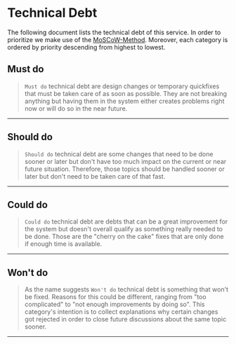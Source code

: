 # Technical Debt

The following document lists the technical debt of this service.
In order to prioritize we make use of the [MoSCoW-Method](https://en.wikipedia.org/wiki/MoSCoW_method). Moreover, each category is ordered by priority descending from highest to lowest.

## Must do

> `Must do` technical debt are design changes or temporary quickfixes that must be taken care of as soon as possible. They are not breaking anything but having them in the system either creates problems right now or will do so in the near future.

---

## Should do

> `Should do` technical debt are some changes that need to be done sooner or later but don't have too much impact on the current or near future situation. Therefore, those topics should be handled sooner or later but don't need to be taken care of that fast.

---

## Could do

> `Could do` technical debt are debts that can be a great improvement for the system but doesn't overall qualify as something really needed to be done. Those are the "cherry on the cake" fixes that are only done if enough time is available.

---

## Won't do

> As the name suggests `Won't do` technical debt is something that won't be fixed. Reasons for this could be different, ranging from "too complicated" to "not enough improvements by doing so". This category's intention is to collect explanations why certain changes got rejected in order to close future discussions about the same topic sooner.

---
